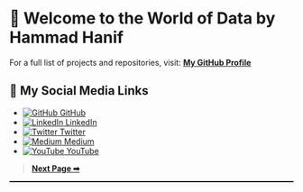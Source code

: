 # 👋 Welcome to the World of Data by **Hammad Hanif**
For a full list of projects and repositories, visit: [<i class="fab fa-github"></i> **My GitHub Profile**](https://github.com/hammadhanif267)

## 🌟 My Social Media Links

- [![GitHub](https://img.shields.io/badge/GitHub-181717?style=flat&logo=github&logoColor=white) GitHub](https://github.com/hammadhanif267)
- [![LinkedIn](https://img.shields.io/badge/LinkedIn-0A66C2?style=flat&logo=linkedin&logoColor=white) LinkedIn](https://www.linkedin.com/in/hammad-hanif-153a182bb/)
- [![Twitter](https://img.shields.io/badge/Twitter-1DA1F2?style=flat&logo=twitter&logoColor=white) Twitter](https://twitter.com/hammadhanif267)
- [![Medium](https://img.shields.io/badge/Medium-12100E?style=flat&logo=medium&logoColor=white) Medium](https://medium.com/@hammadhanif267)
- [![YouTube](https://img.shields.io/badge/YouTube-FF0000?style=flat&logo=youtube&logoColor=white) YouTube](https://www.youtube.com/@hammadhanif267/community)

> [**Next Page ➡**](projects.md)

<div style="height:2px; background-color:#000; margin:8px 0;"></div>
